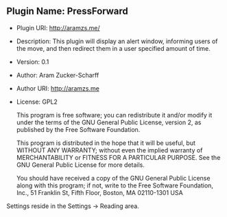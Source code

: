 ## Plugin Name: PressForward
- Plugin URI: http://aramzs.me/
- Description: This plugin will display an alert window, informing users of the move, and then redirect them in a user specified amount of time.
- Version: 0.1
- Author: Aram Zucker-Scharff
- Author URI: http://aramzs.me
- License: GPL2


    This program is free software; you can redistribute it and/or modify
    it under the terms of the GNU General Public License, version 2, as
    published by the Free Software Foundation.

    This program is distributed in the hope that it will be useful,
    but WITHOUT ANY WARRANTY; without even the implied warranty of
    MERCHANTABILITY or FITNESS FOR A PARTICULAR PURPOSE.  See the
    GNU General Public License for more details.

    You should have received a copy of the GNU General Public License
    along with this program; if not, write to the Free Software
    Foundation, Inc., 51 Franklin St, Fifth Floor, Boston, MA  02110-1301  USA

	
Settings reside in the Settings -> Reading area.
